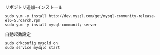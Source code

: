 リポジトリ追加-インストール
```
sudo yum -y install http://dev.mysql.com/get/mysql-community-release-el6-5.noarch.rpm
sudo yum -y install mysql-community-server
```

自動起動設定
```
sudo chkconfig mysqld on
sudo service mysqld start
```
